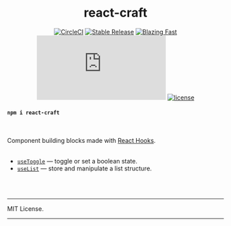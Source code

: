 <div align="center">
  <h1>
    <br/>
    react-craft
    <br />
  </h1>

[![CircleCI](https://circleci.com/gh/tommy-dev/react-craft.svg?style=svg)](https://circleci.com/gh/tommy-dev/react-craft)
[![Stable Release](https://img.shields.io/npm/v/react-craft.svg)](https://npm.im/react-craft)
[![Blazing Fast](https://badgen.now.sh/badge/speed/blazing%20%F0%9F%94%A5/green)](https://npm.im/react-craft)
[![gzip size](http://img.badgesize.io/https://unpkg.com/react-craft@latest/dist/react-craft.umd.production.js?compression=gzip)](https://unpkg.com/react-craft@latest/dist/react-craft.umd.production.js)
[![license](https://badgen.now.sh/badge/license/MIT)](./LICENSE)

</div>

#### `npm i react-craft`

<br/>

Component building blocks made with <a href="https://reactjs.org/docs/hooks-intro.html">React Hooks</a>.
<br/>
<br/>

* [`useToggle`](./docs/api/useToggle.md) &mdash; toggle or set a boolean state.
* [`useList`](./docs/api/useList.md) &mdash; store and manipulate a list structure.

<br/>
<br/>

---

MIT License.

---
